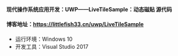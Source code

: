 #### 现代操作系统应用开发：UWP——LiveTileSample：动态磁贴 源代码

#### 博客地址：https://littlefish33.cn/uwp/LiveTileSample

- 运行环境：Windows 10
- 开发工具：Visual Studio 2017
